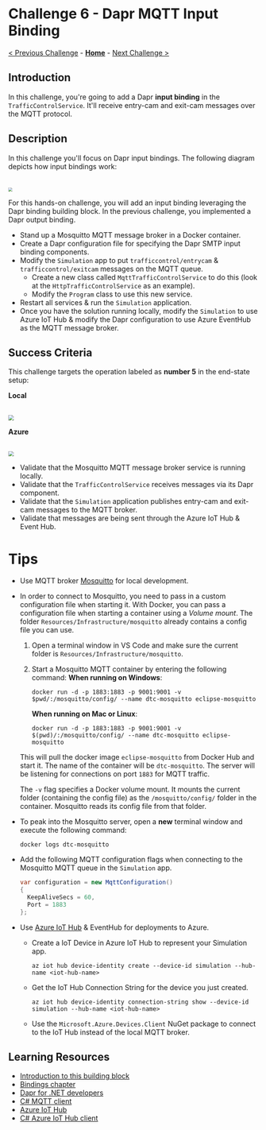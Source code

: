 # Challenge 6 - Dapr MQTT Input Binding

[< Previous Challenge](./Challenge-05.md) - **[Home](../README.md)** - [Next Challenge >](./Challenge-07.md)

## Introduction

In this challenge, you're going to add a Dapr **input binding** in the `TrafficControlService`. It'll receive entry-cam and exit-cam messages over the MQTT protocol.

## Description

In this challenge you'll focus on Dapr input bindings. The following diagram depicts how input bindings work:

<img src="../images/Challenge-06/input-binding.png" style="zoom: 50%;padding-top: 40px;" />

For this hands-on challenge, you will add an input binding leveraging the Dapr binding building block. In the previous challenge, you implemented a Dapr output binding.

- Stand up a Mosquitto MQTT message broker in a Docker container.
- Create a Dapr configuration file for specifying the Dapr SMTP input binding components.
- Modify the `Simulation` app to put `trafficcontrol/entrycam` & `trafficcontrol/exitcam` messages on the MQTT queue.
  - Create a new class called `MqttTrafficControlService` to do this (look at the `HttpTrafficControlService` as an example).
  - Modify the `Program` class to use this new service.
- Restart all services & run the `Simulation` application.
- Once you have the solution running locally, modify the `Simulation` to use Azure IoT Hub & modify the Dapr configuration to use Azure EventHub as the MQTT message broker.

## Success Criteria

This challenge targets the operation labeled as **number 5** in the end-state setup:

**Local**

<img src="../images/Challenge-06/input-binding-operation.png" style="zoom: 67%;padding-top: 25px;" />

**Azure**

<img src="../images/Challenge-06/input-binding-operation-azure.png" style="zoom: 67%;padding-top: 25px;" />

- Validate that the Mosquitto MQTT message broker service is running locally.
- Validate that the `TrafficControlService` receives messages via its Dapr component.
- Validate that the `Simulation` application publishes entry-cam and exit-cam messages to the MQTT broker.
- Validate that messages are being sent through the Azure IoT Hub & Event Hub.

# Tips

- Use MQTT broker [Mosquitto](https://mosquitto.org/) for local development.
- In order to connect to Mosquitto, you need to pass in a custom configuration file when starting it. With Docker, you can pass a configuration file when starting a container using a _Volume mount_. The folder `Resources/Infrastructure/mosquitto` already contains a config file you can use.

  1.  Open a terminal window in VS Code and make sure the current folder is `Resources/Infrastructure/mosquitto`.

  1.  Start a Mosquitto MQTT container by entering the following command:
      **When running on Windows**:

      ```shell
      docker run -d -p 1883:1883 -p 9001:9001 -v $pwd/:/mosquitto/config/ --name dtc-mosquitto eclipse-mosquitto
      ```

      **When running on Mac or Linux**:

      ```shell
      docker run -d -p 1883:1883 -p 9001:9001 -v $(pwd)/:/mosquitto/config/ --name dtc-mosquitto eclipse-mosquitto
      ```

  This will pull the docker image `eclipse-mosquitto` from Docker Hub and start it. The name of the container will be `dtc-mosquitto`. The server will be listening for connections on port `1883` for MQTT traffic.

  The `-v` flag specifies a Docker volume mount. It mounts the current folder (containing the config file) as the `/mosquitto/config/` folder in the container. Mosquitto reads its config file from that folder.

- To peak into the Mosquitto server, open a **new** terminal window and execute the following command:

  ```shell
  docker logs dtc-mosquitto
  ```

- Add the following MQTT configuration flags when connecting to the Mosquitto MQTT queue in the `Simulation` app.

  ```csharp
  var configuration = new MqttConfiguration()
  {
    KeepAliveSecs = 60,
    Port = 1883
  };
  ```

- Use [Azure IoT Hub](https://docs.microsoft.com/en-us/azure/iot-hub/) & EventHub for deployments to Azure.

  - Create a IoT Device in Azure IoT Hub to represent your Simulation app.

    ```shell
    az iot hub device-identity create --device-id simulation --hub-name <iot-hub-name>
    ```

  - Get the IoT Hub Connection String for the device you just created.

    ```shell
    az iot hub device-identity connection-string show --device-id simulation --hub-name <iot-hub-name>
    ```

  - Use the `Microsoft.Azure.Devices.Client` NuGet package to connect to the IoT Hub instead of the local MQTT broker.

## Learning Resources

- [Introduction to this building block](https://docs.dapr.io/developing-applications/building-blocks/bindings/)
- [Bindings chapter](https://docs.microsoft.com/dotnet/architecture/dapr-for-net-developers/bindings)
- [Dapr for .NET developers](https://docs.microsoft.com/dotnet/architecture/dapr-for-net-developers/)
- [C# MQTT client](https://github.com/xamarin/mqtt)
- [Azure IoT Hub](https://docs.microsoft.com/en-us/azure/iot-hub/)
- [C# Azure IoT Hub client](https://github.com/Azure/azure-iot-sdk-csharp/blob/main/iothub/device/samples/getting%20started/SimulatedDevice/Program.cs)
